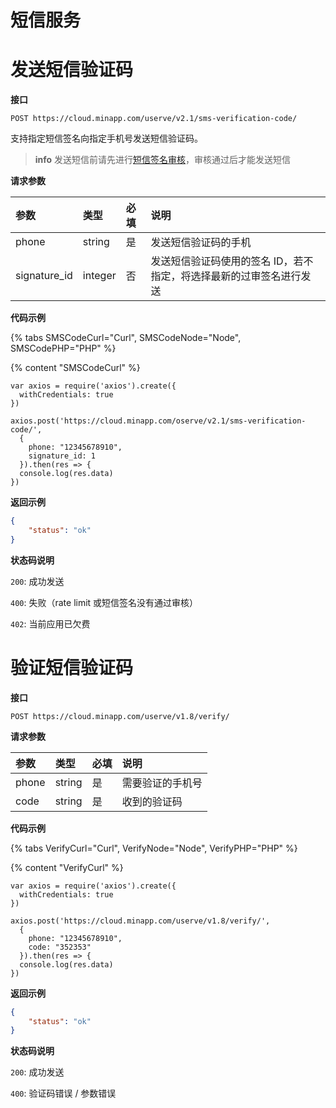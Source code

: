 # 短信服务

# 发送短信验证码

**接口**

`POST https://cloud.minapp.com/userve/v2.1/sms-verification-code/`

支持指定短信签名向指定手机号发送短信验证码。

> **info**
> 发送短信前请先进行[短信签名审核](https://cloud.minapp.com/dashboard/#/app/sms/setting)，审核通过后才能发送短信

**请求参数**

|       参数     |       类型    | 必填 | 说明 |
| :------------  | :----------- | :---| :--- |
| phone           | string   |  是 | 发送短信验证码的手机 |
| signature_id    | integer  |  否 | 发送短信验证码使用的签名 ID，若不指定，将选择最新的过审签名进行发送 |

**代码示例**

{% tabs SMSCodeCurl="Curl", SMSCodeNode="Node", SMSCodePHP="PHP" %}

{% content "SMSCodeCurl" %}

```
var axios = require('axios').create({
  withCredentials: true
})

axios.post('https://cloud.minapp.com/oserve/v2.1/sms-verification-code/',
  {
    phone: "12345678910",
    signature_id: 1
  }).then(res => {
  console.log(res.data)
})
```

**返回示例**

```json
{
    "status": "ok"
}
```

**状态码说明**

`200`: 成功发送

`400`: 失败（rate limit 或短信签名没有通过审核）

`402`: 当前应用已欠费


# 验证短信验证码

**接口**

`POST https://cloud.minapp.com/userve/v1.8/verify/`

**请求参数**

|       参数       |       类型    | 必填 | 说明 |
| :------------   | :----------- | :---| :--- |
| phone           | string   |  是 | 需要验证的手机号 |
| code             | string   |  是 | 收到的验证码 |

**代码示例**

{% tabs VerifyCurl="Curl", VerifyNode="Node", VerifyPHP="PHP" %}

{% content "VerifyCurl" %}

```
var axios = require('axios').create({
  withCredentials: true
})

axios.post('https://cloud.minapp.com/userve/v1.8/verify/',
  {
    phone: "12345678910",
    code: "352353"
  }).then(res => {
  console.log(res.data)
})
```

**返回示例**
```json
{
    "status": "ok"
}
```

**状态码说明**

`200`: 成功发送

`400`: 验证码错误 / 参数错误
